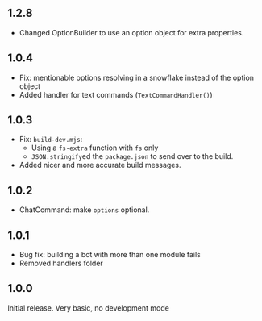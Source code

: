 ## 1.2.8

- Changed OptionBuilder to use an option object for extra properties.

## 1.0.4

- Fix: mentionable options resolving in a snowflake instead of the option object
- Added handler for text commands (`TextCommandHandler()`)

## 1.0.3

- Fix: `build-dev.mjs`:
  - Using a `fs-extra` function with `fs` only
  - `JSON.stringify`ed the `package.json` to send over to the build.
- Added nicer and more accurate build messages.

## 1.0.2

- ChatCommand: make `options` optional.

## 1.0.1

- Bug fix: building a bot with more than one module fails
- Removed handlers folder

## 1.0.0

Initial release. Very basic, no development mode
